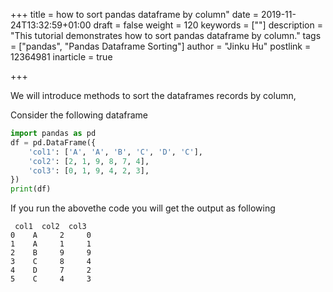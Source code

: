 +++
title = how to sort pandas dataframe by column"
date = 2019-11-24T13:32:59+01:00
draft = false
weight = 120
keywords = [""]
description = "This tutorial demonstrates  how to sort pandas dataframe by column."
tags = ["pandas", "Pandas Dataframe Sorting"]
author = "Jinku Hu"
postlink = 12364981
inarticle = true

+++

We will introduce methods to sort the dataframes records by column,

Consider the following dataframe

```python
import pandas as pd
df = pd.DataFrame({
    'col1': ['A', 'A', 'B', 'C', 'D', 'C'],
    'col2': [2, 1, 9, 8, 7, 4],
    'col3': [0, 1, 9, 4, 2, 3],
})
print(df)
```
If you run the abovethe code you will get the output as following 

```
 col1  col2  col3
0    A     2     0
1    A     1     1
2    B     9     9
3    C     8     4
4    D     7     2
5    C     4     3
```
